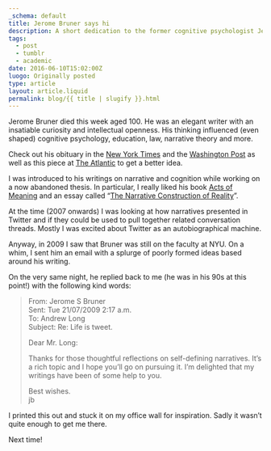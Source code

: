 ```yaml
---
_schema: default
title: Jerome Bruner says hi
description: A short dedication to the former cognitive psychologist Jerome Bruner.
tags:
  - post
  - tumblr
  - academic
date: 2016-06-10T15:02:00Z
luogo: Originally posted
type: article
layout: article.liquid
permalink: blog/{{ title | slugify }}.html
---
```

Jerome Bruner died this week aged 100. He was an elegant writer with an insatiable curiosity and intellectual openness. His thinking influenced (even shaped) cognitive psychology, education, law, narrative theory and more.

Check out his obituary in the <a target="_blank" href="https://t.umblr.com/redirect?z=http%3A%2F%2Fwww.nytimes.com%2F2016%2F06%2F09%2Fscience%2Fjerome-s-bruner-who-shaped-understanding-of-the-young-mind-dies-at-100.html&amp;t=ZGFjNzMxYmFjNWFhNmMzNGE1NDdlNWU1YTc2MTczZTY0MTFkYTM5MCxOZ2pTd0VXaA%3D%3D&amp;b=t%3A8D2vEEs4SpsMxLlNQ4JZIQ&amp;p=https%3A%2F%2Fblog.anaru.nz%2Fpost%2F145689055594%2Fjerome-bruner-said-hi&amp;m=1&amp;ts=1679189714">New York Times</a> and the <a target="_blank" href="https://href.li/?https://www.washingtonpost.com/national/jerome-s-bruner-influential-psychologist-of-perception-dies-at-100/2016/06/07/033e5870-2cc3-11e6-9b37-42985f6a265c_story.html">Washington Post</a> as well as this piece at <a target="_blank" href="https://href.li/?http://www.theatlantic.com/education/archive/2016/06/an-unfinished-quest-in-education/486074/">The Atlantic</a> to get a better idea.

I was introduced to his writings on narrative and cognition while working on a now abandoned thesis. In particular, I really liked his book <a target="_blank" href="https://t.umblr.com/redirect?z=https%3A%2F%2Fwww.amazon.com%2FActs-Meaning-Lectures-Culture-Jerusalem-Harvard%2Fdp%2F0674003616&amp;t=OWYzNmRhNTBkZWI2ZmRiY2RkZWYzNjM2NWY3MDAzZjE4MTE2MzQyYixOZ2pTd0VXaA%3D%3D&amp;b=t%3A8D2vEEs4SpsMxLlNQ4JZIQ&amp;p=https%3A%2F%2Fblog.anaru.nz%2Fpost%2F145689055594%2Fjerome-bruner-said-hi&amp;m=1&amp;ts=1679189714">Acts of Meaning</a> and an essay called “<a target="_blank" href="https://href.li/?http://nil.cs.uno.edu/publications/papers/bruner1991narrative.pdf">The Narrative Construction of Reality</a>”.

At the time (2007 onwards) I was looking at how narratives presented in Twitter and if they could be used to pull together related conversation threads. Mostly I was excited about Twitter as an autobiographical machine.

Anyway, in 2009 I saw that Bruner was still on the faculty at NYU. On a whim, I sent him an email with a splurge of poorly formed ideas based around his writing.

On the very same night, he replied back to me (he was in his 90s at this point!) with the following kind words:

> From: Jerome S Bruner<br>Sent: Tue 21/07/2009 2:17 a.m.<br>To: Andrew Long<br>Subject: Re: Life is tweet.
>
> Dear Mr. Long:
>
> Thanks for those thoughtful reflections on self-defining narratives. It’s a rich topic and I hope you’ll go on pursuing it. I’m delighted that my writings have been of some help to you.
>
> Best wishes. <br> jb

I printed this out and stuck it on my office wall for inspiration. Sadly it wasn’t quite enough to get me there.

Next time!